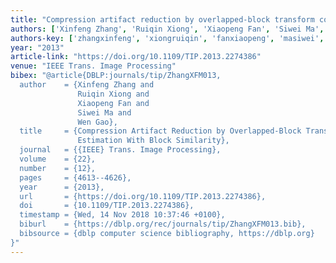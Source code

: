 ```yaml
---
title: "Compression artifact reduction by overlapped-block transform coefficient estimation with block similarity"
authors: ['Xinfeng Zhang', 'Ruiqin Xiong', 'Xiaopeng Fan', 'Siwei Ma', 'Wen Gao 0001']
authors-key: ['zhangxinfeng', 'xiongruiqin', 'fanxiaopeng', 'masiwei', 'gaowen']
year: "2013"
article-link: "https://doi.org/10.1109/TIP.2013.2274386"
venue: "IEEE Trans. Image Processing"
bibex: "@article{DBLP:journals/tip/ZhangXFM013,
  author    = {Xinfeng Zhang and
               Ruiqin Xiong and
               Xiaopeng Fan and
               Siwei Ma and
               Wen Gao},
  title     = {Compression Artifact Reduction by Overlapped-Block Transform Coefficient
               Estimation With Block Similarity},
  journal   = {{IEEE} Trans. Image Processing},
  volume    = {22},
  number    = {12},
  pages     = {4613--4626},
  year      = {2013},
  url       = {https://doi.org/10.1109/TIP.2013.2274386},
  doi       = {10.1109/TIP.2013.2274386},
  timestamp = {Wed, 14 Nov 2018 10:37:46 +0100},
  biburl    = {https://dblp.org/rec/journals/tip/ZhangXFM013.bib},
  bibsource = {dblp computer science bibliography, https://dblp.org}
}"
---
```

